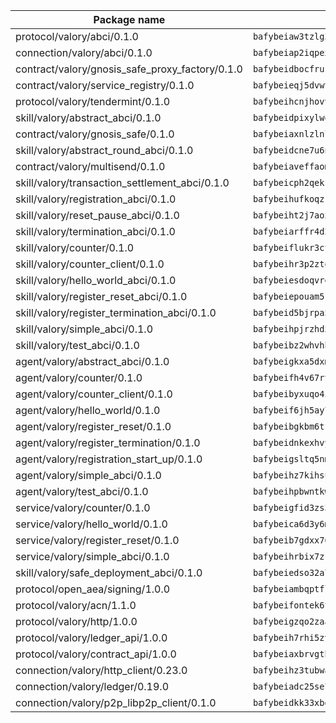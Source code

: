| Package name                                                  | Package hash                                                  |
| ------------------------------------------------------------- | ------------------------------------------------------------- |
| protocol/valory/abci/0.1.0                                    | `bafybeiaw3tzlg3rkvnn5fcufblktmfwngmxugn4yo7pyjp76zz6aqtqcay` |
| connection/valory/abci/0.1.0                                  | `bafybeiap2iqpexya667merizj6h75267zurbbxhzcijrxu6hdt2wmkrhai` |
| contract/valory/gnosis_safe_proxy_factory/0.1.0               | `bafybeidbocfrust66bagafrzqiniyv2p7kp3i5tgpuiepmuztsnjin2qpe` |
| contract/valory/service_registry/0.1.0                        | `bafybeieqj5dvwttrxigie6kffbhysfjimapbp7zhsgojyukxsjns2dtkny` |
| protocol/valory/tendermint/0.1.0                              | `bafybeihcnjhovvyyfbkuw5sjyfx2lfd4soeocfqzxz54g67333m6nk5gxq` |
| skill/valory/abstract_abci/0.1.0                              | `bafybeidpixylwoisuciygaqnerwfk4wnbropwc2ghvtlmqusqxe6pyz5iu` |
| contract/valory/gnosis_safe/0.1.0                             | `bafybeiaxnlzlnlb34ud6wrsm2el477xnubhpe36gh4pcvmvurfz2uafbve` |
| skill/valory/abstract_round_abci/0.1.0                        | `bafybeidcne7u6nbuj2rpw3jkhyesybee47go7ctkoadjiocauce7hipoqi` |
| contract/valory/multisend/0.1.0                               | `bafybeiaveffaomsnmsc5hx62o77u7ilma6eipox7m5lrwa56737ektva3i` |
| skill/valory/transaction_settlement_abci/0.1.0                | `bafybeicph2qeksrwqj7ptzfn27rx22r5t5qgbrmf2vjve7lqj6xrxczdwi` |
| skill/valory/registration_abci/0.1.0                          | `bafybeihufkoqzrrpiiuny7pnywwcrjezjgagld5oriiiwsojfq5x556gui` |
| skill/valory/reset_pause_abci/0.1.0                           | `bafybeiht2j7aox6vx6ayfnq6y67c2c3xru6osr5swgmkbntyk6uivhtbjy` |
| skill/valory/termination_abci/0.1.0                           | `bafybeiarffr4d2fpg2z3tn6bhwierpu3unafpqvxi2snaxuaxumu4l76wu` |
| skill/valory/counter/0.1.0                                    | `bafybeiflukr3ctanj5sqpvzxtejpk3sbuffmkam2enmle5rqx2huuu4jdy` |
| skill/valory/counter_client/0.1.0                             | `bafybeihr3p2ztqpbgzuo4xi7gwq4hjcc3khibirritnxkajaugshlzxjke` |
| skill/valory/hello_world_abci/0.1.0                           | `bafybeiesdoqvrec3e2ss4e4g5rpmigb2w5bxiqr2rauj5z2wpcphggtgda` |
| skill/valory/register_reset_abci/0.1.0                        | `bafybeiepouam5kknwpkoiwuxoe5jcomi6kj5i2xod7tniz4xirnybhsfly` |
| skill/valory/register_termination_abci/0.1.0                  | `bafybeid5bjrpa57o7xmdvwlhewpcbojwpnsqwnrjjvjqbg5zty4wamfe3i` |
| skill/valory/simple_abci/0.1.0                                | `bafybeihpjrzhd5rht3skawcqgq522ggtgrpw3wdfx3b5ned7raa4gacllm` |
| skill/valory/test_abci/0.1.0                                  | `bafybeibz2whvhhodleeukaawzrjj6ywibyz5b4iqiwpzewtgxcva3rze2a` |
| agent/valory/abstract_abci/0.1.0                              | `bafybeigkxa5dxmjqrfhrpxewlgquphqpxlonwknpgcuxdrpva2gaen5g7i` |
| agent/valory/counter/0.1.0                                    | `bafybeifh4v67rt23jh5uyqajqvc7tzxsy7utelf7arux6zhphnv6hjynza` |
| agent/valory/counter_client/0.1.0                             | `bafybeibyxuqo4itomksd6wvr3loblr2ba4jxa4x3wvtgr3rofpl5xueaaa` |
| agent/valory/hello_world/0.1.0                                | `bafybeif6jh5ay7g4ebqz4kecfej7pj5nyv5redql2wludizbvq2m3n3vdu` |
| agent/valory/register_reset/0.1.0                             | `bafybeibgkbm6tfl3tekutryclfl6gjm7mjgiyl7cudsskve24kim3eyqau` |
| agent/valory/register_termination/0.1.0                       | `bafybeidnkexhvyvslx356ykpqsv5553n2dyl35d3aidvkxedicbg4pn574` |
| agent/valory/registration_start_up/0.1.0                      | `bafybeigsltq5nma3nw2vfoyh4skaia6fimusy573usuyyupcchzimhxqhm` |
| agent/valory/simple_abci/0.1.0                                | `bafybeihz7kihsuzip65x2pmapdqgterulierjhnsghumkhb4z4y6q7rdo4` |
| agent/valory/test_abci/0.1.0                                  | `bafybeihpbwntkwt47tmgzt7iewzpy2zl4ldir5oapo5ouf72ifisagc2cu` |
| service/valory/counter/0.1.0                                  | `bafybeigfid3zs3mctvxy7ztxbndz2is542oxcz2hznh4lfvtqimov4dhlu` |
| service/valory/hello_world/0.1.0                              | `bafybeica6d3y6mb7lgv7wvr6dj2yidflmevd7opu3rjc3hgdq4ni7nqf2i` |
| service/valory/register_reset/0.1.0                           | `bafybeib7gdxx76dv2hszzclmyamff2qjjgr3smdyp6islsvnlpwtb6wogi` |
| service/valory/simple_abci/0.1.0                              | `bafybeihrbix7zrbv4yvjjdcpmzsupdov5ffgoq7a2ld3uj3gpb5nj6hl24` |
| skill/valory/safe_deployment_abci/0.1.0                       | `bafybeiedso32a73rq37y24jaaiezvrzic4dmt4zghfy5pqzdwkhaw2rzzu` |
| protocol/open_aea/signing/1.0.0                               | `bafybeiambqptflge33eemdhis2whik67hjplfnqwieoa6wblzlaf7vuo44` |
| protocol/valory/acn/1.1.0                                     | `bafybeifontek6tvaecatoauiule3j3id6xoktpjubvuqi3h2jkzqg7zh7a` |
| protocol/valory/http/1.0.0                                    | `bafybeigzqo2zaakcjtzzsm6dh4x73v72xg6ctk6muyp5uq5ueb7y34fbxy` |
| protocol/valory/ledger_api/1.0.0                              | `bafybeih7rhi5zvfvwakx5ifgxsz2cfipeecsh7bm3gnudjxtvhrygpcftq` |
| protocol/valory/contract_api/1.0.0                            | `bafybeiaxbrvgtbdrh4lslskuxyp4awyr4whcx3nqq5yrr6vimzsxg5dy64` |
| connection/valory/http_client/0.23.0                          | `bafybeihz3tubwado7j3wlivndzzuj3c6fdsp4ra5r3nqixn3ufawzo3wii` |
| connection/valory/ledger/0.19.0                               | `bafybeiadc25se7dgnn4mufztwpzdono4xsfs45qknzdqyi3gckn6ccuv44` |
| connection/valory/p2p_libp2p_client/0.1.0                     | `bafybeidkk33xbga54szmitk6uwsi3ef56hbbdbuasltqtiyki34hgfpnxa` |
